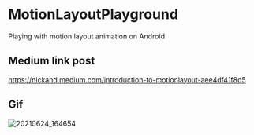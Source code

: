 # MotionLayoutPlayground

Playing with motion layout animation on Android

## Medium link post
https://nickand.medium.com/introduction-to-motionlayout-aee4df41f8d5

## Gif
![20210624_164654](https://user-images.githubusercontent.com/4821464/123336975-375b8280-d50c-11eb-9ca3-4154a6f6aebd.gif)
